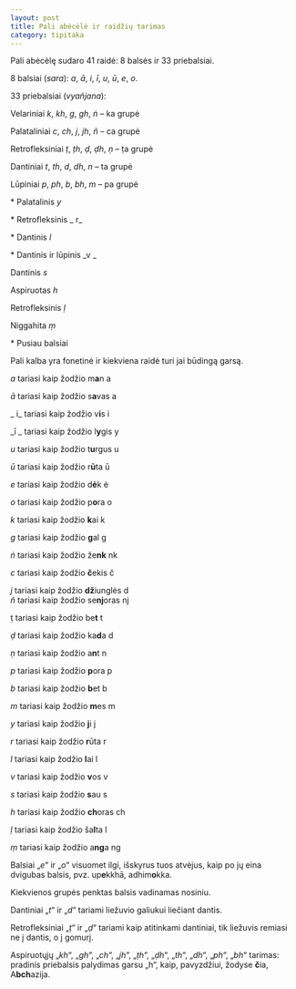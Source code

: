 ```yaml
---
layout: post
title: Pali abėcėlė ir raidžių tarimas
category: tipitaka
---
```

Pali abėcėlę sudaro 41 raidė: 8 balsės ir 33 priebalsiai.

8 balsiai (_sara_): _a_, _ā_, _i_, _ī_, _u_, _ū_, _e_, _o_.

33 priebalsiai (_vyañjana_):

  Velariniai           _k_, _kh_, _g_, _gh_, _ṅ_   – ka grupė  

  Palataliniai         _c_, _ch_, _j_, _jh_, _ñ_      – ca grupė  

  Retrofleksiniai      _ṭ_, _ṭh_, _ḍ_, _ḍh_, _ṇ_    – ṭa grupė   

  Dantiniai            _t_, _th_, _d_, _dh_, _n_      – ta grupė  

  Lūpiniai              _p_, _ph_, _b_, _bh_, _m_  – pa grupė  

  \* Palatalinis           _y_  
 
  \* Retrofleksinis        _ r_  

  \* Dantinis              _l_  

  \* Dantinis ir lūpinis   _v _ 

  Dantinis              _s_  

  Aspiruotas            _h_  

  Retrofleksinis        _ḷ_  

  Niggahita             _ṃ_ 

\* Pusiau balsiai

Pali kalba yra fonetinė ir kiekviena raidė turi jai būdingą garsą.

  _a_   tariasi kaip žodžio   m**a**n     a  

  _ā_   tariasi kaip žodžio   s**a**vas   a  

<!--break-->

 _ i_   tariasi kaip žodžio   v**i**s                i  

  _ī _  tariasi kaip žodžio   l**y**gis             y  

  _u_   tariasi kaip žodžio   t**u**rgus        u  

  _ū_   tariasi kaip žodžio   r**ū**ta            ū  

  _e_   tariasi kaip žodžio   d**ė**k             ė  

  _o_   tariasi kaip žodžio   p**o**ra           o  

  _k_   tariasi kaip žodžio   **k**ai               k  

  _g_   tariasi kaip žodžio   **g**al              g  

  _ṅ_   tariasi kaip žodžio   že**nk**          nk  

  _c_   tariasi kaip žodžio   **č**ekis          č  

  _j_   tariasi kaip žodžio   **dž**iunglės   d\
  _ñ_   tariasi kaip žodžio   se**nj**oras   nj  

  ṭ   tariasi kaip žodžio   be**t**               t  

  _ḍ_   tariasi kaip žodžio   ka**d**a           d  

  _ṇ_   tariasi kaip žodžio   a**n**t              n  

  _p_   tariasi kaip žodžio   **p**ora           p  

  _b_   tariasi kaip žodžio   **b**et              b  

  _m_  tariasi kaip žodžio   **m**es          m  

  _y_   tariasi kaip žodžio   **j**i                  j  

  _r_   tariasi kaip žodžio   **r**ūta             r  

  _l_   tariasi kaip žodžio   **l**ai                l  

  _v_   tariasi kaip žodžio   **v**os             v  

  _s_   tariasi kaip žodžio   **s**au            s  

  _h_   tariasi kaip žodžio   **ch**oras      ch  

  _ḷ_   tariasi kaip žodžio   ša**l**ta             l  

  _ṃ_   tariasi kaip žodžio   a**ng**a         ng  

Balsiai „_e_“ ir „_o_“ visuomet ilgi, išskyrus tuos atvėjus, kaip po jų eina dvigubas balsis, pvz. up**e**kkhā, adhim**o**kka.

Kiekvienos grupės penktas balsis vadinamas nosiniu.

Dantiniai „_t_“ ir „_d_“ tariami liežuvio galiukui liečiant dantis.

Retrofleksiniai „_ṭ_“ ir „_ḍ_“ tariami kaip atitinkami dantiniai, tik liežuvis remiasi ne į dantis, o į gomurį.

Aspiruotųjų „_kh_“, „_gh_“, „_ch_“, „_jh_“, „_ṭh_“, „_ḍh_“, „_th_“, „_dh_“, „_ph_“, „_bh_“ tarimas: pradinis priebalsis palydimas garsu „h“, kaip, pavyzdžiui, žodyse **č**ia, A**bch**azija.
